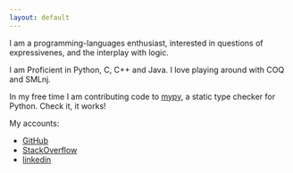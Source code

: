 ```yaml
---
layout: default
---
```

I am a programming-languages enthusiast, interested in questions of expressivenes, and the interplay with logic.

I am Proficient in Python, C, C++ and Java. I love playing around with COQ and SMLnj.

In my free time I am contributing code to [mypy](http://github.com/python/mypy), a static type checker for Python. Check it, it works!

My accounts:
* [GitHub](https://github.com/elazarg)
* [StackOverflow](https://stackoverflow.com/users/2289509/elazar)
* [linkedin](https://www.linkedin.com/in/elazar-gershuni-110b345b)
